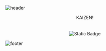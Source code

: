  ![header](https://capsule-render.vercel.app/api?type=waving&color=purple&height=200)

<div align="center">KAIZEN!</div>
</br>
</br>

<div align="center"><img alt="Static Badge" src="https://img.shields.io/badge/Hi%20How's%20it%20going%20dude-purple"></div>

![footer](https://capsule-render.vercel.app/api?type=waving&color=purple&height=200&section=footer)
